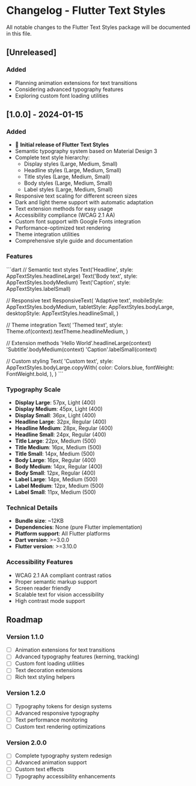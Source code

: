 # Changelog - Flutter Text Styles

All notable changes to the Flutter Text Styles package will be documented in this file.

## [Unreleased]

### Added
- Planning animation extensions for text transitions
- Considering advanced typography features
- Exploring custom font loading utilities

## [1.0.0] - 2024-01-15

### Added
- 🎉 **Initial release of Flutter Text Styles**
- Semantic typography system based on Material Design 3
- Complete text style hierarchy:
  - Display styles (Large, Medium, Small)
  - Headline styles (Large, Medium, Small)
  - Title styles (Large, Medium, Small)
  - Body styles (Large, Medium, Small)
  - Label styles (Large, Medium, Small)
- Responsive text scaling for different screen sizes
- Dark and light theme support with automatic adaptation
- Text extension methods for easy usage
- Accessibility compliance (WCAG 2.1 AA)
- Custom font support with Google Fonts integration
- Performance-optimized text rendering
- Theme integration utilities
- Comprehensive style guide and documentation

### Features
\`\`\`dart
// Semantic text styles
Text('Headline', style: AppTextStyles.headlineLarge)
Text('Body text', style: AppTextStyles.bodyMedium)
Text('Caption', style: AppTextStyles.labelSmall)

// Responsive text
ResponsiveText(
  'Adaptive text',
  mobileStyle: AppTextStyles.bodyMedium,
  tabletStyle: AppTextStyles.bodyLarge,
  desktopStyle: AppTextStyles.headlineSmall,
)

// Theme integration
Text(
  'Themed text',
  style: Theme.of(context).textTheme.headlineMedium,
)

// Extension methods
'Hello World'.headlineLarge(context)
'Subtitle'.bodyMedium(context)
'Caption'.labelSmall(context)

// Custom styling
Text(
  'Custom text',
  style: AppTextStyles.bodyLarge.copyWith(
    color: Colors.blue,
    fontWeight: FontWeight.bold,
  ),
)
\`\`\`

### Typography Scale
- **Display Large**: 57px, Light (400)
- **Display Medium**: 45px, Light (400)
- **Display Small**: 36px, Light (400)
- **Headline Large**: 32px, Regular (400)
- **Headline Medium**: 28px, Regular (400)
- **Headline Small**: 24px, Regular (400)
- **Title Large**: 22px, Medium (500)
- **Title Medium**: 16px, Medium (500)
- **Title Small**: 14px, Medium (500)
- **Body Large**: 16px, Regular (400)
- **Body Medium**: 14px, Regular (400)
- **Body Small**: 12px, Regular (400)
- **Label Large**: 14px, Medium (500)
- **Label Medium**: 12px, Medium (500)
- **Label Small**: 11px, Medium (500)

### Technical Details
- **Bundle size**: ~12KB
- **Dependencies**: None (pure Flutter implementation)
- **Platform support**: All Flutter platforms
- **Dart version**: >=3.0.0
- **Flutter version**: >=3.10.0

### Accessibility Features
- WCAG 2.1 AA compliant contrast ratios
- Proper semantic markup support
- Screen reader friendly
- Scalable text for vision accessibility
- High contrast mode support

## Roadmap

### Version 1.1.0
- [ ] Animation extensions for text transitions
- [ ] Advanced typography features (kerning, tracking)
- [ ] Custom font loading utilities
- [ ] Text decoration extensions
- [ ] Rich text styling helpers

### Version 1.2.0
- [ ] Typography tokens for design systems
- [ ] Advanced responsive typography
- [ ] Text performance monitoring
- [ ] Custom text rendering optimizations

### Version 2.0.0
- [ ] Complete typography system redesign
- [ ] Advanced animation support
- [ ] Custom text effects
- [ ] Typography accessibility enhancements
